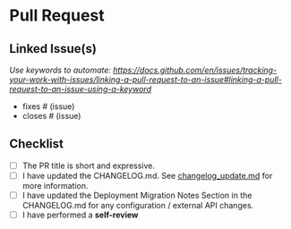 # Pull Request

## Linked Issue(s)

_Use keywords to automate: https://docs.github.com/en/issues/tracking-your-work-with-issues/linking-a-pull-request-to-an-issue#linking-a-pull-request-to-an-issue-using-a-keyword_

-   fixes # (issue)
-   closes # (issue)

## Checklist
- [ ] The PR title is short and expressive.
- [ ] I have updated the CHANGELOG.md. See [changelog_update.md](https://github.com/sovity/edc-extensions/tree/main/docs/dev/changelog_updates.md) for more information.
- [ ] I have updated the Deployment Migration Notes Section in the CHANGELOG.md for any configuration / external API changes.
- [ ] I have performed a **self-review**